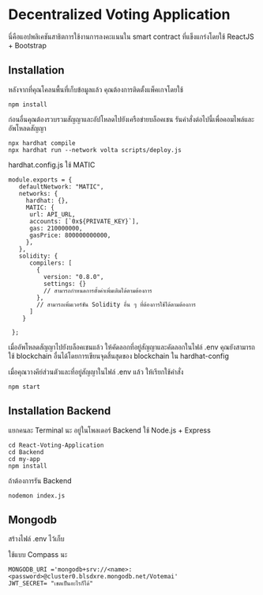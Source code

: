 # Decentralized Voting Application

นี่คือแอปพลิเคชันสาธิตการใช้งานการลงคะแนนใน smart contract ที่แข็งแกร่งโดยใช้ ReactJS + Bootstrap

<!-- [Youtube Tutorial](https://youtu.be/eCn6mHTpuM0) -->

## Installation

หลังจากที่คุณโคลนพื้นที่เก็บข้อมูลแล้ว คุณต้องการติดตั้งแพ็คเกจโดยใช้

```shell
npm install
```

ก่อนอื่นคุณต้องรวบรวมสัญญาและอัปโหลดไปยังเครือข่ายบล็อคเชน รันคำสั่งต่อไปนี้เพื่อคอมไพล์และอัพโหลดสัญญา

```shell
npx hardhat compile
npx hardhat run --network volta scripts/deploy.js
```

hardhat.config.js ใช้ MATIC 

```shell
module.exports = {
   defaultNetwork: "MATIC",
   networks: {
     hardhat: {},
     MATIC: {
      url: API_URL,
      accounts: [`0x${PRIVATE_KEY}`],
      gas: 210000000,
      gasPrice: 800000000000,
     },
   },
   solidity: {
      compilers: [
        {
          version: "0.8.0",
          settings: {} 
          // สามารถกำหนดการตั้งค่าเพิ่มเติมได้ตามต้องการ
        },
        // สามารถเพิ่มเวอร์ชัน Solidity อื่น ๆ ที่ต้องการใช้ได้ตามต้องการ
      ]
    }
   
 };
```

เมื่ออัพโหลดสัญญาไปยังบล็อคเชนแล้ว ให้คัดลอกที่อยู่สัญญาและคัดลอกในไฟล์ .env คุณยังสามารถใช้ blockchain อื่นได้โดยการเขียนจุดสิ้นสุดของ blockchain ใน hardhat-config

เมื่อคุณวางคีย์ส่วนตัวและที่อยู่สัญญาในไฟล์ .env แล้ว ให้เรียกใช้คำสั่ง

```shell
npm start
```

## Installation Backend 

แยกคนละ Terminal นะ 
อยู่ในโพลเดอร์ Backend ใช้ Node.js + Express 

```shell
cd React-Voting-Application 
cd Backend 
cd my-app
npm install
```

ถ้าต้องการรัน Backend

```shell
nodemon index.js
```

## Mongodb

สร้างไฟล์ .env ไว้เก็บ 

ใช้แบบ Compass นะ

```shell
MONGODB_URI ='mongodb+srv://<name>:<password>@cluster0.blsdxre.mongodb.net/Votemai'
JWT_SECRET= "เชตเป็นอะไรก็ได้"
```




